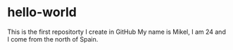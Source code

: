 # hello-world
This is the first repositorty I create in GitHub
My name is Mikel, I am 24 and I come from the north of Spain.
